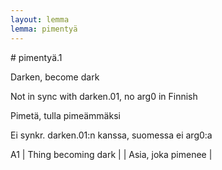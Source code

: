 ```yaml
---
layout: lemma
lemma: pimentyä
---
```


<div class="sense">
# <span class="sensename">pimentyä.1</span>

<span class="description">Darken, become dark</span>

Not in sync with darken.01, no arg0 in Finnish

<span class="description">Pimetä, tulla pimeämmäksi</span>

Ei synkr. darken.01:n kanssa, suomessa ei arg0:a

A1 | Thing becoming dark |   | Asia, joka pimenee |  

</div>


